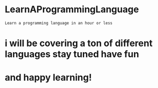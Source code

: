 # LearnAProgrammingLanguage
```
Learn a programming language in an hour or less
```
# i will be covering a ton of different languages stay tuned have fun
# and happy learning!
#
#
